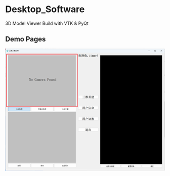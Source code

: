# Desktop_Software
3D Model Viewer Build with VTK &amp; PyQt

## Demo Pages
<p align="center">
  <img src="https://github.com/Jimmy142857/Desktop_Software/blob/main/pictures/MainPage.png" width = "600"/>
</p>
